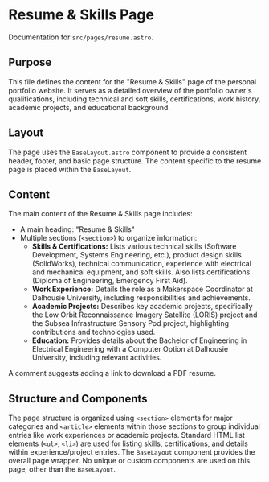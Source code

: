 # Resume & Skills Page

Documentation for `src/pages/resume.astro`.

## Purpose
This file defines the content for the "Resume & Skills" page of the personal portfolio website. It serves as a detailed overview of the portfolio owner's qualifications, including technical and soft skills, certifications, work history, academic projects, and educational background.

## Layout
The page uses the `BaseLayout.astro` component to provide a consistent header, footer, and basic page structure. The content specific to the resume page is placed within the `BaseLayout`.

## Content
The main content of the Resume & Skills page includes:
- A main heading: "Resume & Skills"
- Multiple sections (`<section>`) to organize information:
    - **Skills & Certifications:** Lists various technical skills (Software Development, Systems Engineering, etc.), product design skills (SolidWorks), technical communication, experience with electrical and mechanical equipment, and soft skills. Also lists certifications (Diploma of Engineering, Emergency First Aid).
    - **Work Experience:** Details the role as a Makerspace Coordinator at Dalhousie University, including responsibilities and achievements.
    - **Academic Projects:** Describes key academic projects, specifically the Low Orbit Reconnaissance Imagery Satellite (LORIS) project and the Subsea Infrastructure Sensory Pod project, highlighting contributions and technologies used.
    - **Education:** Provides details about the Bachelor of Engineering in Electrical Engineering with a Computer Option at Dalhousie University, including relevant activities.

A comment suggests adding a link to download a PDF resume.

## Structure and Components
The page structure is organized using `<section>` elements for major categories and `<article>` elements within those sections to group individual entries like work experiences or academic projects. Standard HTML list elements (`<ul>`, `<li>`) are used for listing skills, certifications, and details within experience/project entries. The `BaseLayout` component provides the overall page wrapper. No unique or custom components are used on this page, other than the `BaseLayout`.